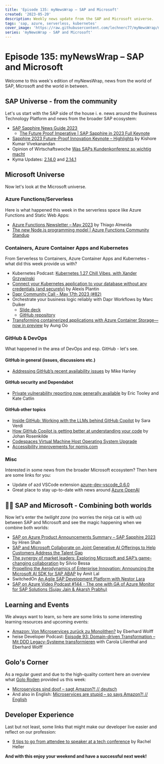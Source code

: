 ```yaml
---
title: 'Episode 135: myNewsWrap – SAP and Microsoft'
created: '2023-05-20'
description: Weekly news update from the SAP and Microsoft universe.
tags: 'sap, azure, serverless, kubernetes'
cover_image: 'https://raw.githubusercontent.com/lechnerc77/myNewsWrap/main/episodes/cover-images/episode135small.png'
series: 'myNewsWrap - SAP and Microsoft'
---
```


# Episode 135: myNewsWrap – SAP and Microsoft

Welcome to this week's edition of myNewsWrap, news from the world of SAP, Microsoft and the world in between.

## SAP Universe - from the community

Let's us start with the SAP side of the house i. e. news around the Business Technology Platform and news from the broader SAP ecosystem:

* [SAP Sapphire News Guide 2023](https://www.sap.com/events/sapphire/news-guide.html)
  * [The Future Proof Imperative | SAP Sapphire in 2023 Full Keynote](https://www.youtube.com/watch?v=XDJV0GIXmkw)
* [Sapphire 2023 Future-Proof Innovation Keynote – Highlights](https://blogs.sap.com/2023/05/16/sapphire-2023-future-proof-innovation-keynote-highlights/) by Kishore Kumar Vivekanandan
* Opinion of Wirtschaftswoche [Was SAPs Kundenkonferenz so wichtig macht](https://www.wiwo.de/unternehmen/dienstleister/kundenmesse-sapphire-was-saps-kundenkonferenz-so-wichtig-macht/29152660.html)
* Kyma Updates: [2.14.0](https://github.com/kyma-project/kyma/releases/tag/2.14.0) and [2.14.1](https://github.com/kyma-project/kyma/releases/tag/2.14.1)

## Microsoft Universe

Now let's look at the Microsoft universe.

### Azure Functions/Serverless

Here is what happened this week in the serverless space like Azure Functions and Static Web Apps:

* [Azure Functions Newsletter – May 2023](https://techcommunity.microsoft.com/t5/apps-on-azure-blog/azure-functions-newsletter-may-2023/ba-p/3821780?WT.mc_id=AZ-MVP-5004195) by Thiago Almeida
* [The new Node.js programming model | Azure Functions Community Standup](https://www.youtube.com/live/CPGevqwNNBk?feature=share)

### Containers, Azure Container Apps and Kubernetes

From Serverless to Containers, Azure Container Apps and Kubernetes - what did this week provide us with?

* Kubernetes Podcast: [Kubernetes 1.27 Chill Vibes, with Xander Grzywinski](https://kubernetespodcast.com/episode/201-kubernetes-1.27/)
* [Connect your Kubernetes application to your database without any credentials (and securely)](https://alexisplantin.fr/workload-identity-federation/) by Alexis Plantin
* [Dapr Community Call - May 17th 2023 (#82)](https://youtu.be/n4i5KELM1tY)
* Orchestrate your business logic reliably with Dapr Workflows by Marc Duiker
  * [Slide deck](https://speakerdeck.com/marcduiker/orchestrate-your-business-logic-reliably-with-dapr-workflows-teqnation)
  * [GitHub repository](https://github.com/diagrid-labs/dapr-workflow-demos)
* [Transforming containerized applications with Azure Container Storage—now in preview](https://azure.microsoft.com/en-us/blog/transforming-containerized-applications-with-azure-container-storage-now-in-preview/?WT.mc_id=AZ-MVP-5004195) by Aung Oo

### GitHub & DevOps

What happened in the area of DevOps and esp. GitHub - let's see.

#### GitHub in general (issues, discussions etc.)

* [Addressing GitHub’s recent availability issues](https://github.blog/2023-05-16-addressing-githubs-recent-availability-issues/) by Mike Hanley

#### GitHub security and Dependabot

* [Private vulnerability reporting now generally available](https://github.blog/2023-04-19-private-vulnerability-reporting-now-generally-available/) by Eric Tooley and Kate Catlin

#### GitHub other topics

* [Inside GitHub: Working with the LLMs behind GitHub Copilot](https://github.blog/2023-05-17-inside-github-working-with-the-llms-behind-github-copilot/) by Sara Verdi
* [How GitHub Copilot is getting better at understanding your code](https://github.blog/2023-05-17-how-github-copilot-is-getting-better-at-understanding-your-code/) by Johan Rosenkilde
* [Codespaces Virtual Machine Host Operating System Upgrade](https://github.blog/changelog/2023-05-18-codespaces-virtual-machine-host-operating-system-upgrade/)
* [Accessibility improvements for npmjs.com](https://github.blog/changelog/2023-05-16-accessibility-improvements-for-npmjs-com/)

### Misc

Interested in some news from the broader Microsoft ecosystem? Then here are some links for you:

* Update of azd VSCode extension [azure-dev-vscode_0.6.0](https://github.com/Azure/azure-dev/releases/tag/azure-dev-vscode_0.6.0)
* Great place to stay up-to-date with news around [Azure OpenAI](https://learn.microsoft.com/azure/cognitive-services/openai/whats-new)

## 🐱‍👤 SAP and Microsoft - Combining both worlds

Now let's enter the *twilight zone* (no worries the ninja cat is with us) between SAP and Microsoft and see the magic happening when we combine both worlds:

* [SAP on Azure Product Announcements Summary – SAP Sapphire 2023](https://techcommunity.microsoft.com/t5/running-sap-applications-on-the/sap-on-azure-product-announcements-summary-sap-sapphire-2023/ba-p/3818490?WT.mc_id=AZ-MVP-5004195) by Hiren Shah
* [SAP and Microsoft Collaborate on Joint Generative AI Offerings to Help Customers Address the Talent Gap](https://news.sap.com/2023/05/sap-microsoft-joint-generative-ai-offerings-talent-gap/)
* [The synergy of market leaders: Exploring Microsoft and SAP’s game-changing collaboration](https://azure.microsoft.com/blog/the-synergy-of-market-leaders-exploring-microsoft-and-saps-game-changing-collaboration/?WT.mc_id=AZ-MVP-5004195) by Silvio Bessa
* [Propelling the Aerodynamics of Enterprise Innovation: Announcing the Microsoft AI SDK for SAP ABAP](https://techcommunity.microsoft.com/t5/ai-applied-ai-blog/propelling-the-aerodynamics-of-enterprise-innovation-announcing/ba-p/3818169?WT.mc_id=AZ-MVP-5004195) by Amit Lal
* SwitchedOn [An Agile SAP Development Platform with Nestor Lara](https://switched-on-with-james-wood-and-paul-modderman.simplecast.com/episodes/an-agile-sap-development-platform-with-nestor-lara)
* [SAP on Azure Video Podcast #144 - The one with GA of Azure Monitor for SAP Solutions (Sujay Jain & Akarsh Prabhu)](https://youtu.be/rXGROQuqzqY)

## Learning and Events

We always want to learn, so here are some links to some interesting learning resources and upcoming events:

* [Amazon: Von Microservices zurück zu Monolithen?](https://www.youtube.com/live/67PEUkeg_jo?feature=share) by Eberhard Wolff
* heise Developer Podcast: [Episode 93: Domain-driven Transformation – Mit DDD Legacy-Systeme transformieren](https://www.heise.de/blog/Episode-93-Domain-driven-Transformation-Mit-DDD-Legacy-Systeme-transformieren-9055115.html) with Carola Lilienthal and Eberhard Wolff

## Golo's Corner

As a regular guest and due to the high-quality content here an overview what [Golo Roden](https://twitter.com/goloroden) provided us this week:

* [Microservices sind doof – sagt Amazon?! // deutsch](https://youtu.be/IDTCPI3phss)
* And also in English: [Microservices are stupid – so says Amazon?! // English](https://youtu.be/0-Pio0wrnTE)

## Developer Experience

Last but not least, some links that might make our developer live easier and reflect on our profession:

* [9 tips to go from attendee to speaker at a tech conference](https://github.blog/2023-05-18-9-tips-to-go-from-attendee-to-speaker-at-a-tech-conference/) by Rachel Heller

**And with this enjoy your weekend and have a successful next week!**
